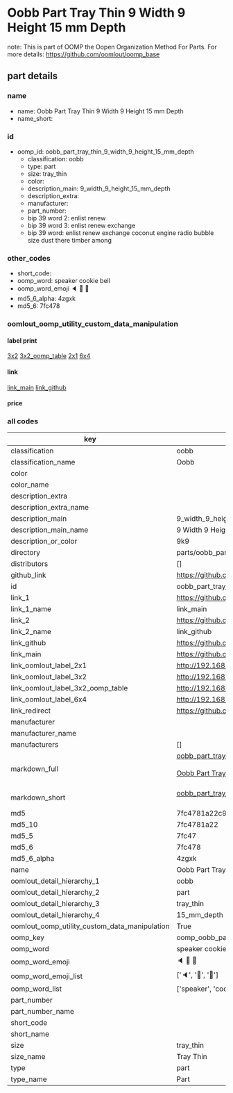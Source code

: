 # Oobb Part Tray Thin 9 Width 9 Height 15 mm Depth  

note: This is part of OOMP the Oopen Organization Method For Parts. For more details: https://github.com/oomlout/oomp_base

##  part details
  







### name
* name: Oobb Part Tray Thin 9 Width 9 Height 15 mm Depth
* name_short: 
### id
* oomp_id: oobb_part_tray_thin_9_width_9_height_15_mm_depth
  * classification: oobb
  * type: part
  * size: tray_thin
  * color: 
  * description_main: 9_width_9_height_15_mm_depth
  * description_extra: 
  * manufacturer: 
  * part_number: 
  * bip 39 word 2: enlist renew
  * bip 39 word 3: enlist renew exchange
  * bip 39 word: enlist renew exchange coconut engine radio bubble size dust there timber among

### other_codes
* short_code: 
* oomp_word: speaker cookie bell
* oomp_word_emoji :speaker: :cookie: :bell:
* md5_6_alpha: 4zgxk
* md5_6: 7fc478






### oomlout_oomp_utility_custom_data_manipulation
#### label print
[3x2](http://192.168.1.245:1112/?label=oomp%204zgxk)
[3x2_oomp_table](http://192.168.1.108:1112/?label=oomp%204zgxk)
[2x1](http://192.168.1.242:1112/?label=oomp%204zgxk)
[6x4](http://192.168.1.55:1112/?label=oomp%204zgxk)    

#### link

[link_main](https://github.com/oomlout/oomlout_oomp_version_1_messy/tree/main/parts/oobb_part_tray_thin_9_width_9_height_15_mm_depth) [link_github](https://github.com/oomlout/oomlout_oomp_version_1_messy/tree/main/parts/oobb_part_tray_thin_9_width_9_height_15_mm_depth)                             

#### price







### all codes 
| key | value |  
| --- | --- |  
| classification | oobb |  
| classification_name | Oobb |  
| color |  |  
| color_name |  |  
| description_extra |  |  
| description_extra_name |  |  
| description_main | 9_width_9_height_15_mm_depth |  
| description_main_name | 9 Width 9 Height 15 mm Depth |  
| description_or_color | 9k9 |  
| directory | parts/oobb_part_tray_thin_9_width_9_height_15_mm_depth |  
| distributors | [] |  
| github_link | https://github.com/oomlout/oomlout_oomp_part_src/tree/main/parts/oobb_part_tray_thin_9_width_9_height_15_mm_depth |  
| id | oobb_part_tray_thin_9_width_9_height_15_mm_depth |  
| link_1 | https://github.com/oomlout/oomlout_oomp_version_1_messy/tree/main/parts/oobb_part_tray_thin_9_width_9_height_15_mm_depth |  
| link_1_name | link_main |  
| link_2 | https://github.com/oomlout/oomlout_oomp_version_1_messy/tree/main/parts/oobb_part_tray_thin_9_width_9_height_15_mm_depth |  
| link_2_name | link_github |  
| link_github | https://github.com/oomlout/oomlout_oomp_version_1_messy/tree/main/parts/oobb_part_tray_thin_9_width_9_height_15_mm_depth |  
| link_main | https://github.com/oomlout/oomlout_oomp_version_1_messy/tree/main/parts/oobb_part_tray_thin_9_width_9_height_15_mm_depth |  
| link_oomlout_label_2x1 | http://192.168.1.242:1112/?label=oomp%204zgxk |  
| link_oomlout_label_3x2 | http://192.168.1.245:1112/?label=oomp%204zgxk |  
| link_oomlout_label_3x2_oomp_table | http://192.168.1.108:1112/?label=oomp%204zgxk |  
| link_oomlout_label_6x4 | http://192.168.1.55:1112/?label=oomp%204zgxk |  
| link_redirect | https://github.com/oomlout/oomlout_oomp_version_1_messy/tree/main/parts/oobb_part_tray_thin_9_width_9_height_15_mm_depth |  
| manufacturer |  |  
| manufacturer_name |  |  
| manufacturers | [] |  
| markdown_full | [oobb_part_tray_thin_9_width_9_height_15_mm_depth](none)<br>[](none)<br>[Oobb Part Tray Thin 9 Width 9 Height 15 Mm Depth](none)<br><br> |  
| markdown_short | [oobb_part_tray_thin_9_width_9_height_15_mm_depth](none)<br><br> |  
| md5 | 7fc4781a22c9e3aac32532ce9d6d8a56 |  
| md5_10 | 7fc4781a22 |  
| md5_5 | 7fc47 |  
| md5_6 | 7fc478 |  
| md5_6_alpha | 4zgxk |  
| name | Oobb Part Tray Thin 9 Width 9 Height 15 mm Depth |  
| oomlout_detail_hierarchy_1 | oobb |  
| oomlout_detail_hierarchy_2 | part |  
| oomlout_detail_hierarchy_3 | tray_thin |  
| oomlout_detail_hierarchy_4 | 15_mm_depth |  
| oomlout_oomp_utility_custom_data_manipulation | True |  
| oomp_key | oomp_oobb_part_tray_thin_9_width_9_height_15_mm_depth |  
| oomp_word | speaker cookie bell |  
| oomp_word_emoji | :speaker: :cookie: :bell: |  
| oomp_word_emoji_list | [':speaker:', ':cookie:', ':bell:'] |  
| oomp_word_list | ['speaker', 'cookie', 'bell'] |  
| part_number |  |  
| part_number_name |  |  
| short_code |  |  
| short_name |  |  
| size | tray_thin |  
| size_name | Tray Thin |  
| type | part |  
| type_name | Part |  
